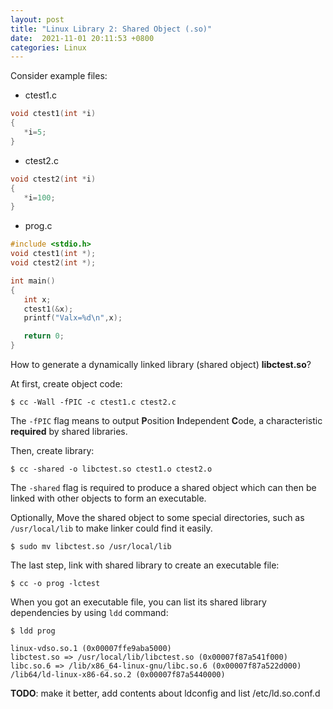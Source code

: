 ```yaml
---
layout: post
title: "Linux Library 2: Shared Object (.so)"
date:  2021-11-01 20:11:53 +0800
categories: Linux
---
```


Consider example files:
- ctest1.c
```c
void ctest1(int *i)
{
   *i=5;
}
```

- ctest2.c
```c
void ctest2(int *i)
{
   *i=100;
}
```

- prog.c
```c
#include <stdio.h>
void ctest1(int *);
void ctest2(int *);

int main()
{
   int x;
   ctest1(&x);
   printf("Valx=%d\n",x);

   return 0;
}
```
How to generate a dynamically linked library (shared object) **libctest.so**?

At first, create object code:
```
$ cc -Wall -fPIC -c ctest1.c ctest2.c  
```
The `-fPIC` flag means to output **P**osition **I**ndependent **C**ode, 
a characteristic **required** by shared libraries.

Then, create library:
```
$ cc -shared -o libctest.so ctest1.o ctest2.o
```
The `-shared` flag is required to produce a shared object which can then 
be linked with other objects to form an executable.

Optionally, Move the shared object to some special directories, such as `/usr/local/lib` to make linker could find it easily.
```
$ sudo mv libctest.so /usr/local/lib
```

The last step, link with shared library to create an executable file:
```
$ cc -o prog -lctest
```

When you got an executable file, you can list its shared library dependencies by using `ldd` command:
```
$ ldd prog

linux-vdso.so.1 (0x00007ffe9aba5000)
libctest.so => /usr/local/lib/libctest.so (0x00007f87a541f000)
libc.so.6 => /lib/x86_64-linux-gnu/libc.so.6 (0x00007f87a522d000)
/lib64/ld-linux-x86-64.so.2 (0x00007f87a5440000)
```

**TODO**: make it better, add contents about ldconfig and list /etc/ld.so.conf.d

